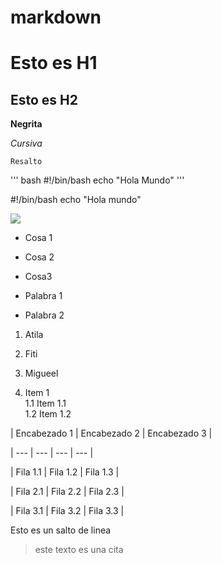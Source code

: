 # markdown
# Esto es H1

## Esto es H2

  **Negrita**
  
  *Cursiva*
  
  `Resalto`
  
 ''' bash
  #!/bin/bash
  echo "Hola Mundo"
''' 

 #!/bin/bash
echo "Hola mundo" 

 [1]: Readme1

![](https://imgs.search.brave.com/sddtRnPIANqczw053PzBn3CrVjpJ4B4dUsZItmLezlE/rs:fit:860:0:0:0/g:ce/aHR0cHM6Ly9tZWRp/YS5pc3RvY2twaG90/by5jb20vaWQvNTI5/MzcwNjQxL3ZlY3Rv/ci96ZXJvLXBlcmNl/bnQtZGVzaWduLXJl/ZC1udW1iZXItb24t/Y2FyYm9uLWZpYmVy/LWJhY2tncm91bmQu/anBnP3M9NjEyeDYx/MiZ3PTAmaz0yMCZj/PUpoS1VHR2J5WmZq/MDhzLVRIRk1sLTQy/ZDJlMk5NUklGeWJu/cFkzdGNFbjg9)  

* Cosa 1
* Cosa 2
* Cosa3 

 * Palabra 1
  * Palabra 2 

1. Atila
2. Fiti
3. Migueel  

 1. Item 1  
  1.1 Item 1.1  
  1.2 Item 1.2 

| Encabezado 1 | Encabezado 2 | Encabezado 3 |

| --- | --- | --- | --- |

| Fila 1.1 | Fila 1.2 | Fila 1.3 |

| Fila 2.1 | Fila 2.2 | Fila 2.3 |

| Fila 3.1 | Fila 3.2 | Fila 3.3 |

Esto es
un salto de linea

>este texto es una cita
